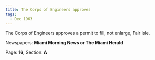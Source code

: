 ```yaml
---  
title: The Corps of Engineers approves  
tags:  
  - Dec 1963  
---  
```

  
The Corps of Engineers approves a permit to fill, not enlarge, Fair Isle.  
  
Newspapers: **Miami Morning News or The Miami Herald**  
  
Page: **16**, Section: **A** 
